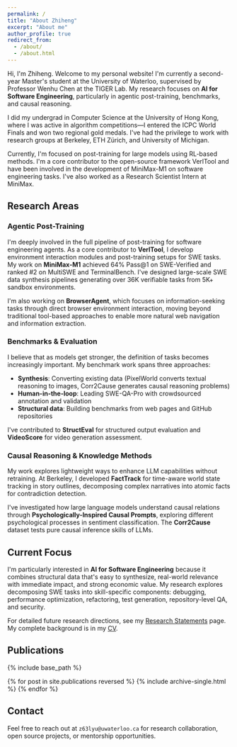 ```yaml
---
permalink: /
title: "About Zhiheng"
excerpt: "About me"
author_profile: true
redirect_from: 
  - /about/
  - /about.html
---
```


Hi, I'm Zhiheng. Welcome to my personal website! I'm currently a second-year Master's student at the University of Waterloo, supervised by Professor Wenhu Chen at the TIGER Lab. My research focuses on **AI for Software Engineering**, particularly in agentic post-training, benchmarks, and causal reasoning.

I did my undergrad in Computer Science at the University of Hong Kong, where I was active in algorithm competitions—I entered the ICPC World Finals and won two regional gold medals. I've had the privilege to work with research groups at Berkeley, ETH Zürich, and University of Michigan.

Currently, I'm focused on post-training for large models using RL-based methods. I'm a core contributor to the open-source framework VerlTool and have been involved in the development of MiniMax-M1 on software engineering tasks. I've also worked as a Research Scientist Intern at MiniMax. 

## Research Areas

### Agentic Post-Training
I'm deeply involved in the full pipeline of post-training for software engineering agents. As a core contributor to **VerlTool**, I develop environment interaction modules and post-training setups for SWE tasks. My work on **MiniMax-M1** achieved 64% Pass@1 on SWE-Verified and ranked #2 on MultiSWE and TerminalBench. I've designed large-scale SWE data synthesis pipelines generating over 36K verifiable tasks from 5K+ sandbox environments.

I'm also working on **BrowserAgent**, which focuses on information-seeking tasks through direct browser environment interaction, moving beyond traditional tool-based approaches to enable more natural web navigation and information extraction.

### Benchmarks & Evaluation
I believe that as models get stronger, the definition of tasks becomes increasingly important. My benchmark work spans three approaches:

- **Synthesis**: Converting existing data (PixelWorld converts textual reasoning to images, Corr2Cause generates causal reasoning problems)
- **Human-in-the-loop**: Leading SWE-QA-Pro with crowdsourced annotation and validation
- **Structural data**: Building benchmarks from web pages and GitHub repositories

I've contributed to **StructEval** for structured output evaluation and **VideoScore** for video generation assessment.

### Causal Reasoning & Knowledge Methods
My work explores lightweight ways to enhance LLM capabilities without retraining. At Berkeley, I developed **FactTrack** for time-aware world state tracking in story outlines, decomposing complex narratives into atomic facts for contradiction detection.

I've investigated how large language models understand causal relations through **Psychologically-Inspired Causal Prompts**, exploring different psychological processes in sentiment classification. The **Corr2Cause** dataset tests pure causal inference skills of LLMs.

## Current Focus

I'm particularly interested in **AI for Software Engineering** because it combines structural data that's easy to synthesize, real-world relevance with immediate impact, and strong economic value. My research explores decomposing SWE tasks into skill-specific components: debugging, performance optimization, refactoring, test generation, repository-level QA, and security.

For detailed future research directions, see my [Research Statements](/statements/) page. My complete background is in my [CV](https://cogito233.github.io/files/CV_short_Zhiheng.pdf).

## Publications

{% include base_path %}

{% for post in site.publications reversed %}
  {% include archive-single.html %}
{% endfor %}

## Contact

Feel free to reach out at `z63lyu@uwaterloo.ca` for research collaboration, open source projects, or mentorship opportunities.